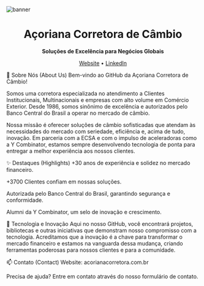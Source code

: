 ![banner](https://github.com/user-attachments/assets/b6613c7b-097c-4f3f-90b3-8aac856f7cfb)


<h1 align="center">Açoriana Corretora de Câmbio</h1>

<p align="center">
<strong>Soluções de Excelência para Negócios Globais</strong>
</p>

<p align="center">
<a href="https://www.acorianacorretora.com.br/" target="_blank">Website</a> •
<a href="https://www.linkedin.com/company/a%C3%A7oriana-corretora-de-c%C3%A2mbio/posts/?feedView=all" target="_blank">LinkedIn</a> <!-- Add LinkedIn URL -->
</p>

👋 Sobre Nós (About Us)
Bem-vindo ao GitHub da Açoriana Corretora de Câmbio!

Somos uma corretora especializada no atendimento a Clientes Institucionais, Multinacionais e empresas com alto volume em Comércio Exterior. Desde 1986, somos sinônimo de excelência e autorizados pelo Banco Central do Brasil a operar no mercado de câmbio.

Nossa missão é oferecer soluções de câmbio sofisticadas que atendam às necessidades do mercado com seriedade, eficiência e, acima de tudo, inovação. Em parceria com a ECSA e com o impulso de aceleradoras como a Y Combinator, estamos sempre desenvolvendo tecnologia de ponta para entregar a melhor experiência aos nossos clientes.

✨ Destaques (Highlights)
+30 anos de experiência e solidez no mercado financeiro.

+3700 Clientes confiam em nossas soluções.

Autorizada pelo Banco Central do Brasil, garantindo segurança e conformidade.

Alumni da Y Combinator, um selo de inovação e crescimento.

🚀 Tecnologia e Inovação
Aqui no nosso GitHub, você encontrará projetos, bibliotecas e outras iniciativas que demonstram nosso compromisso com a tecnologia. Acreditamos que a inovação é a chave para transformar o mercado financeiro e estamos na vanguarda dessa mudança, criando ferramentas poderosas para nossos clientes e para a comunidade.

📫 Contato (Contact)
Website: acorianacorretora.com.br

Precisa de ajuda? Entre em contato através do nosso formulário de contato.
